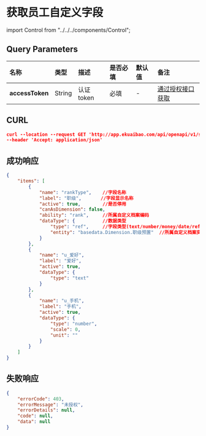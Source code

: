# 获取员工自定义字段

import Control from "../../../components/Control";

<Control
method="GET"
url="/api/openapi/v1/staffs/getAllCustomeProperty"
/>

## Query Parameters

| 名称 | 类型 | 描述 | 是否必填 | 默认值 | 备注 |
| :--- | :--- | :--- | :--- |:--- | :--- |
| **accessToken** | String  | 认证token	| 必填  | - | [通过授权接口获取](/docs/open-api/getting-started/auth) |

## CURL
```json
curl --location --request GET 'http://app.ekuaibao.com/api/openapi/v1/staffs/getAllCustomeProperty?accessToken=ID_3kVvb6B042U' \
--header 'Accept: application/json'
```

## 成功响应
```json
{
    "items": [
        {
            "name": "rankType",    //字段名称
            "label": "职级",       //字段显示名称
            "active": true,        //是否停用
            "canAsDimension": false,
            "ability": "rank",     //所属自定义档案编码
            "dataType": {          //数据类型
                "type": "ref",     //字段类型(text/number/money/date/ref)
                "entity": "basedata.Dimension.职级预置"  //所属自定义档案实体类
            }
        },
        {
            "name": "u_爱好",
            "label": "爱好",
            "active": true,
            "dataType": {
                "type": "text"
            }
        },
        {
            "name": "u_手机",
            "label": "手机",
            "active": true,
            "dataType": {
                "type": "number",
                "scale": 0,
                "unit": ""
            }
        }
    ]
}
```

## 失败响应
```json
{
	"errorCode": 403,
	"errorMessage": "未授权",
	"errorDetails": null,
	"code": null,
	"data": null
}
```
